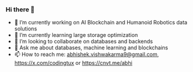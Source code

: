 ### Hi there 👋

<!--
**CodingTux/CodingTux** is a ✨ _special_ ✨ repository because its `README.md` (this file) appears on your GitHub profile.

Here are some ideas to get you started:

- 🔭 I’m currently working on ...
- 🌱 I’m currently learning ...
- 👯 I’m looking to collaborate on ...
- 🤔 I’m looking for help with ...
- 💬 Ask me about ...
- 📫 How to reach me: ...
- 😄 Pronouns: ...
- ⚡ Fun fact: ...
-->
- 🔭 I’m currently working on AI Blockchain and Humanoid Robotics data solutions
- 🌱 I’m currently learning large storage optimization
- 👯 I’m looking to collaborate on databases and backends
- 💬 Ask me about databases, machine learning and blockchains
- 📫 How to reach me: abhishek.vishwakarma9@gmail.com, https://x.com/codingtux or https://cnvt.me/abhi
